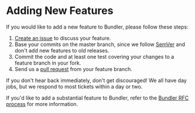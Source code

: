 # Adding New Features

If you would like to add a new feature to Bundler, please follow these steps:

  1. [Create an issue](https://github.com/rubygems/rubygems/issues/new) to discuss your feature.
  2. Base your commits on the master branch, since we follow [SemVer](https://semver.org) and don't add new features to old releases.
  3. Commit the code and at least one test covering your changes to a feature branch in your fork.
  4. Send us a [pull request](PULL_REQUESTS.md) from your feature branch.

If you don't hear back immediately, don't get discouraged! We all have day jobs, but we respond to most tickets within a day or two.

If you'd like to add a substantial feature to Bundler, refer to the [Bundler RFC process](https://github.com/rubygems/rfcs) for more information.
